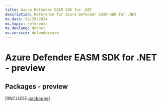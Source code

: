 ```yaml
---
title: Azure Defender EASM SDK for .NET
description: Reference for Azure Defender EASM SDK for .NET
ms.date: 02/29/2024
ms.topic: reference
ms.devlang: dotnet
ms.service: defendereasm
---
```

# Azure Defender EASM SDK for .NET - preview
## Packages - preview
[!INCLUDE [packages](defender-easm-index.md)]
